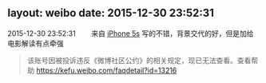 layout: weibo
date: 2015-12-30 23:52:31
---
2015-12-30 23:52:31  &nbsp;&nbsp;&nbsp;&nbsp;&nbsp;&nbsp; 来自 <a href="sinaweibo://customweibosource" rel="nofollow">iPhone 5s</a>
写的不错，背景交代的好，但是加给电影解读有点牵强
>  该账号因被投诉违反《微博社区公约》的相关规定，现已无法查看。查看帮助 https://kefu.weibo.com/faqdetail?id=13216
